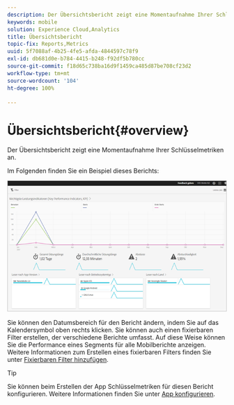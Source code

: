 ```yaml
---
description: Der Übersichtsbericht zeigt eine Momentaufnahme Ihrer Schlüsselmetriken an.
keywords: mobile
solution: Experience Cloud,Analytics
title: Übersichtsbericht
topic-fix: Reports,Metrics
uuid: 5f7088af-4b25-4fe5-afda-4844597c78f9
exl-id: db681d0e-b784-4415-b248-f92df5b780cc
source-git-commit: f18d65c738ba16d9f1459ca485d87be708cf23d2
workflow-type: tm+mt
source-wordcount: '104'
ht-degree: 100%

---
```


# Übersichtsbericht{#overview}

Der Übersichtsbericht zeigt eine Momentaufnahme Ihrer Schlüsselmetriken an.

Im Folgenden finden Sie ein Beispiel dieses Berichts:

![](assets/report_usage_overview.png)

Sie können den Datumsbereich für den Bericht ändern, indem Sie auf das Kalendersymbol oben rechts klicken. Sie können auch einen fixierbaren Filter erstellen, der verschiedene Berichte umfasst. Auf diese Weise können Sie die Performance eines Segments für alle Mobilberichte anzeigen. Weitere Informationen zum Erstellen eines fixierbaren Filters finden Sie unter [Fixierbaren Filter hinzufügen](/help/using/usage/reports-customize/t-sticky-filter.md).

>[!TIP]
>
>Sie können beim Erstellen der App Schlüsselmetriken für diesen Bericht konfigurieren. Weitere Informationen finden Sie unter [App konfigurieren](/help/using/c-manage-app-settings/c-mob-confg-app/c-mob-confg-app.md).
